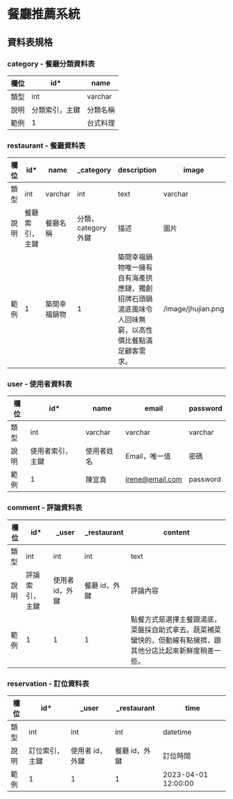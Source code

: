  # 餐廳推薦系統

## 資料表規格

### category - 餐廳分類資料表
欄位|id*|name|
|--|--|--|
類型|int|varchar|
說明|分類索引，主鍵|分類名稱|
|範例|1|台式料理|

### restaurant - 餐廳資料表
欄位|id*|name|_category|description|image
|--|--|--|--|--|--|
類型|int|varchar|int|text|varchar|
說明|餐廳索引，主鍵|餐廳名稱|分類，category 外鍵|描述|圖片|
|範例|1|築間幸福鍋物|1|築間幸福鍋物唯一擁有自有海產拱應鏈，獨創招牌石頭鍋湯底風味令人回味無窮，以高性價比餐點滿足顧客需求。|/image/jhujian.png|

### user - 使用者資料表
欄位|id*|name|email|password|
|--|--|--|--|--|
類型|int|varchar|varchar|varchar|
說明|使用者索引，主鍵|使用者姓名|Email，唯一值|密碼|
|範例|1|陳宜真|irene@email.com|password|

### comment - 評論資料表
欄位|id*|_user|_restaurant|content|
|--|--|--|--|--|
類型|int|int|int|text
說明|評論索引，主鍵|使用者 id，外鍵|餐廳 id，外鍵|評論內容
|範例|1|1|1|點餐方式是選擇主餐跟湯底，菜盤採自助式拿去。蔬菜補菜蠻快的，但動線有點擁擠，跟其他分店比起來新鮮度稍差一些。

### reservation - 訂位資料表
欄位|id*|_user|_restaurant|time|
|--|--|--|--|--|
類型|int|int|int|datetime
說明|訂位索引，主鍵|使用者 id，外鍵|餐廳 id，外鍵|訂位時間
|範例|1|1|1|2023-04-01 12:00:00